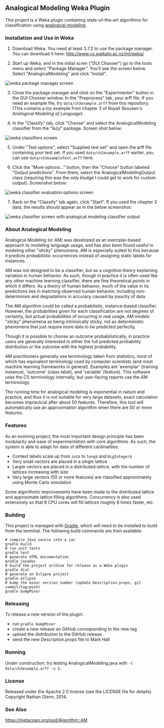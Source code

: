 ## Analogical Modeling Weka Plugin

This project is a Weka plugin containing state-of-the-art algorithms for classification using [analogical modeling](https://en.wikipedia.org/wiki/Analogical_modeling).

### Installation and Use in Weka

1. Download Weka. You need at least 3.7.2 to use the package manager. You can download it here: http://www.cs.waikato.ac.nz/ml/weka/

2. Start up Weka, and in the initial scren ("GUI Chooser") go to the tools menu and select "Package Manager". You'll see the screen below. Select "AnalogicalModeling" and click "Install".

![weka package manager screen](https://user-images.githubusercontent.com/778453/50684191-e9d5bd00-1014-11e9-9b06-b79a53e432d2.png)

3. Close the package manager and click on the "Experimenter" button in the GUI Chooser window. In the "Preprocess" tab, your arff file. If you need an example file, try `data/ch3example.arff` from this repository. (This contains a toy example from chapter 3 of Royall Skousen's _Analogical Modeling of Language_).

4. In the "Classify" tab, click "Choose" and select the AnalogicalModeling classifier from the "lazy" package. Screen shot below:

![weka classifiers screen](https://user-images.githubusercontent.com/778453/50684348-839d6a00-1015-11e9-8b3e-58e0f75f1072.png)

5. Under "Test options", select "Supplied test set" and open the arff file containing your test set. If you used `data/ch2example.arff` earlier, you can use `data/ch3exampleTest.arff` here.

6. Click the "More options..." button, then the "Choose" button labeled "Output predictions". From there, select the AnalogicalModelingOutput class (requiring this was the only kludge I could get to work for custom output). Screenshot below:

![weka classifier evaluation options screen](https://user-images.githubusercontent.com/778453/50684510-1b9b5380-1016-11e9-85e5-30a4b3bfdb2d.png)

7. Back on the "Classify" tab again, click "Start". If you used the chapter 3 data, the results should appear as in the below screenshot:

![weka classifier screen with analogical modeling classifier output](https://user-images.githubusercontent.com/778453/50684600-6f0da180-1016-11e9-9238-6bb4c1318fd0.png)

### About Analogical Modeling
Analogical Modeling (or AM) was developed as an exemplar-based approach to modeling language usage, and has also been found useful in modeling other "sticky" phenomena. AM is especially suited to this because it predicts probabilistic occurrences instead of assigning static labels for instances.

AM was not designed to be a classifier, but as a cognitive theory explaining variation in human behavior. As such, though in practice it is often used like any other machine learning classifier, there are fine theoretical points in which it differs. As a theory of human behavior, much of the value in its predictions lies in matching observed human behavior, including non-determinism and degradations in accuracy caused by paucity of data.

The AM algorithm could be called a probabilistic, instance-based classifier. However, the probabilities given for each classification are not degrees of certainty, but actual probabilities of occurring in real usage. AM models "sticky" phenomena as being intrinsically sticky, not as deterministic phenomena that just require more data to be predicted perfectly.

Though it is possible to choose an outcome probabilistically, in practice users are generally interested in either the full predicted probability distribution or the outcome with the highest probability.

AM practitioners generally use terminology taken from statistics, most of which has equivalent terminology used by computer scientists (and most machine learning frameworks in general). Examples are 'exemplar' (training instance), 'outcome' (class label), and 'variable' (feature). This software uses the CS terminology internally, but user-facing reports use the AM terminology.

The running time for analogical modeling is exponential in nature and practice, and thus it is not suitable for very large datasets; exact calculation becomes impractical after about 50 features. Therefore, this tool will automatically use an approximation algorithm when there are 50 or more features.

### Features

As an evolving project, the most important design principle has been modularity and ease of experimentation with core algorithms. As such, the system is able to adapt for data of different cardinalities:

* Context labels scale up from `int`s to `long`s and `BigInteger`s
* Very small vectors are placed in a single lattice
* Larger vectors are placed in a distributed lattice, with the number of lattices increasing with size
* Very large vectors (50 or more features) are classified approximately using Monte Carlo simulation

Some algorithmic improvements have been made to the distributed lattice and approximate lattice filling algorithms. Concurrency is also used extensively so that 8 CPU cores will fill lattices roughly 8 times faster, etc.

### Building
This project is managed with [Gradle](https://gradle.org/), which will need to be installed to build from the terminal. The following build commands are then available:

    # compile Java source into a jar
    gradle build
    # run unit tests
    gradle test
    # generate HTML documentation
    gradle javadoc
    # build the project archive for release as a Weka plugin
    gradle dist
    # generate an Eclipse project
    gradle eclipse
    # bump the minor version number (update Description.props, git commit/tag/push)
    gradle bumpMinor

### Releasing

To release a new version of the plugin:

* run `gradle bumpMinor`
* create a new release on GitHub corresponding to the new tag
* upload the distribution to the GitHub release
* send the new Description.props file to Mark Hall <mhall at pentaho.com>

### Running

Under construction; try testing AnalogicalModeling.java with `-t data/ch3example.arff -x 5`.

### License

Released under the Apache 2.0 license (see the LICENSE file for details). Copyright Nathan Glenn, 2014.

### See Also
https://metacpan.org/pod/Algorithm::AM
